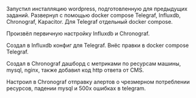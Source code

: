 Запустил инсталляцию wordpress, подготовленную для предыдущих заданий.
Развернул с помощью docker compose Telegraf, Influxdb, Chronograf, Kapacitor. Для Telegraf отдельный docker compose.

Произвёл первичную настройку Influxdb и Chronograf.

Создал в Influxdb конфиг для Telegraf. Внёс правки в docker compose Telegraf.

Создал в Chronograf дашборд с метриками по ресурсам машины, mysql, nginx, также добавил код http ответа от CMS.

Настроил в Chronograf отправку алертов о чрезмерном потреблении ресурсов, падении mysql и 500х ошибках в telegram.

